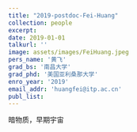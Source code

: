 ```yaml
---
title: "2019-postdoc-Fei-Huang"
collection: people
excerpt: 
date: 2019-01-01
talkurl: ''
image: assets/images/FeiHuang.jpeg
pers_name: '黄飞'
grad_bs: '南昌大学'
grad_phd: '美国亚利桑那大学'
enro_year: '2019' 
email_addr: 'huangfei@itp.ac.cn'
publ_list:
---
```



暗物质，早期宇宙
<br/> 
<br/> 




